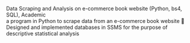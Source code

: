 Data Scraping and Analysis on e-commerce book website (Python, bs4, SQL), Academic                         
a program in Python to scrape data from an e-commerce book website   Designed and implemented databases in SSMS for the purpose of descriptive statistical analysis  
